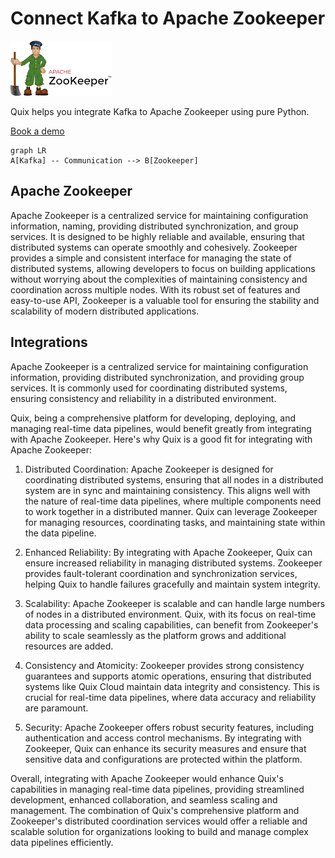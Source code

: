 # Connect Kafka to Apache Zookeeper

![](./images/logo_1.jpg)

Quix helps you integrate Kafka to Apache Zookeeper using pure Python.

<div>
<a class="md-button md-button--primary" href="https://share.hsforms.com/1iW0TmZzKQMChk0lxd_tGiw4yjw2?__hstc=175542013.2303933fbd746c0ac86d9ccbe9bc9100.1728383268831.1729603416735.1729620918855.31&__hssc=175542013.1.1729620918855&__hsfp=2132701734" target="_blank" style="margin-right:.5rem;">Book a demo</a>
<br/>
</div>

```mermaid
graph LR
A[Kafka] -- Communication --> B[Zookeeper]
```

## Apache Zookeeper

Apache Zookeeper is a centralized service for maintaining configuration information, naming, providing distributed synchronization, and group services. It is designed to be highly reliable and available, ensuring that distributed systems can operate smoothly and cohesively. Zookeeper provides a simple and consistent interface for managing the state of distributed systems, allowing developers to focus on building applications without worrying about the complexities of maintaining consistency and coordination across multiple nodes. With its robust set of features and easy-to-use API, Zookeeper is a valuable tool for ensuring the stability and scalability of modern distributed applications.

## Integrations

Apache Zookeeper is a centralized service for maintaining configuration information, providing distributed synchronization, and providing group services. It is commonly used for coordinating distributed systems, ensuring consistency and reliability in a distributed environment.

Quix, being a comprehensive platform for developing, deploying, and managing real-time data pipelines, would benefit greatly from integrating with Apache Zookeeper. Here's why Quix is a good fit for integrating with Apache Zookeeper:

1. Distributed Coordination: Apache Zookeeper is designed for coordinating distributed systems, ensuring that all nodes in a distributed system are in sync and maintaining consistency. This aligns well with the nature of real-time data pipelines, where multiple components need to work together in a distributed manner. Quix can leverage Zookeeper for managing resources, coordinating tasks, and maintaining state within the data pipeline.

2. Enhanced Reliability: By integrating with Apache Zookeeper, Quix can ensure increased reliability in managing distributed systems. Zookeeper provides fault-tolerant coordination and synchronization services, helping Quix to handle failures gracefully and maintain system integrity.

3. Scalability: Apache Zookeeper is scalable and can handle large numbers of nodes in a distributed environment. Quix, with its focus on real-time data processing and scaling capabilities, can benefit from Zookeeper's ability to scale seamlessly as the platform grows and additional resources are added.

4. Consistency and Atomicity: Zookeeper provides strong consistency guarantees and supports atomic operations, ensuring that distributed systems like Quix Cloud maintain data integrity and consistency. This is crucial for real-time data pipelines, where data accuracy and reliability are paramount.

5. Security: Apache Zookeeper offers robust security features, including authentication and access control mechanisms. By integrating with Zookeeper, Quix can enhance its security measures and ensure that sensitive data and configurations are protected within the platform.

Overall, integrating with Apache Zookeeper would enhance Quix's capabilities in managing real-time data pipelines, providing streamlined development, enhanced collaboration, and seamless scaling and management. The combination of Quix's comprehensive platform and Zookeeper's distributed coordination services would offer a reliable and scalable solution for organizations looking to build and manage complex data pipelines efficiently.

